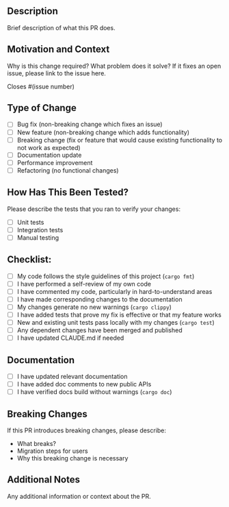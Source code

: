 ## Description

Brief description of what this PR does.

## Motivation and Context

Why is this change required? What problem does it solve?
If it fixes an open issue, please link to the issue here.

Closes #(issue number)

## Type of Change

- [ ] Bug fix (non-breaking change which fixes an issue)
- [ ] New feature (non-breaking change which adds functionality)
- [ ] Breaking change (fix or feature that would cause existing functionality to not work as expected)
- [ ] Documentation update
- [ ] Performance improvement
- [ ] Refactoring (no functional changes)

## How Has This Been Tested?

Please describe the tests that you ran to verify your changes:
- [ ] Unit tests
- [ ] Integration tests
- [ ] Manual testing

## Checklist:

- [ ] My code follows the style guidelines of this project (`cargo fmt`)
- [ ] I have performed a self-review of my own code
- [ ] I have commented my code, particularly in hard-to-understand areas
- [ ] I have made corresponding changes to the documentation
- [ ] My changes generate no new warnings (`cargo clippy`)
- [ ] I have added tests that prove my fix is effective or that my feature works
- [ ] New and existing unit tests pass locally with my changes (`cargo test`)
- [ ] Any dependent changes have been merged and published
- [ ] I have updated CLAUDE.md if needed

## Documentation

- [ ] I have updated relevant documentation
- [ ] I have added doc comments to new public APIs
- [ ] I have verified docs build without warnings (`cargo doc`)

## Breaking Changes

If this PR introduces breaking changes, please describe:
- What breaks?
- Migration steps for users
- Why this breaking change is necessary

## Additional Notes

Any additional information or context about the PR.